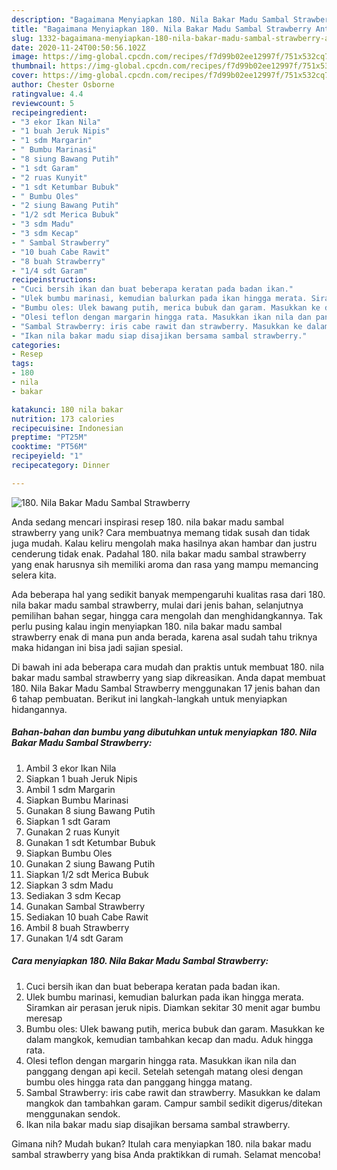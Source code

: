 ```yaml
---
description: "Bagaimana Menyiapkan 180. Nila Bakar Madu Sambal Strawberry Anti Gagal"
title: "Bagaimana Menyiapkan 180. Nila Bakar Madu Sambal Strawberry Anti Gagal"
slug: 1332-bagaimana-menyiapkan-180-nila-bakar-madu-sambal-strawberry-anti-gagal
date: 2020-11-24T00:50:56.102Z
image: https://img-global.cpcdn.com/recipes/f7d99b02ee12997f/751x532cq70/180-nila-bakar-madu-sambal-strawberry-foto-resep-utama.jpg
thumbnail: https://img-global.cpcdn.com/recipes/f7d99b02ee12997f/751x532cq70/180-nila-bakar-madu-sambal-strawberry-foto-resep-utama.jpg
cover: https://img-global.cpcdn.com/recipes/f7d99b02ee12997f/751x532cq70/180-nila-bakar-madu-sambal-strawberry-foto-resep-utama.jpg
author: Chester Osborne
ratingvalue: 4.4
reviewcount: 5
recipeingredient:
- "3 ekor Ikan Nila"
- "1 buah Jeruk Nipis"
- "1 sdm Margarin"
- " Bumbu Marinasi"
- "8 siung Bawang Putih"
- "1 sdt Garam"
- "2 ruas Kunyit"
- "1 sdt Ketumbar Bubuk"
- " Bumbu Oles"
- "2 siung Bawang Putih"
- "1/2 sdt Merica Bubuk"
- "3 sdm Madu"
- "3 sdm Kecap"
- " Sambal Strawberry"
- "10 buah Cabe Rawit"
- "8 buah Strawberry"
- "1/4 sdt Garam"
recipeinstructions:
- "Cuci bersih ikan dan buat beberapa keratan pada badan ikan."
- "Ulek bumbu marinasi, kemudian balurkan pada ikan hingga merata. Siramkan air perasan jeruk nipis. Diamkan sekitar 30 menit agar bumbu meresap"
- "Bumbu oles: Ulek bawang putih, merica bubuk dan garam. Masukkan ke dalam mangkok, kemudian tambahkan kecap dan madu. Aduk hingga rata."
- "Olesi teflon dengan margarin hingga rata. Masukkan ikan nila dan panggang dengan api kecil. Setelah setengah matang olesi dengan bumbu oles hingga rata dan panggang hingga matang."
- "Sambal Strawberry: iris cabe rawit dan strawberry. Masukkan ke dalam mangkok dan tambahkan garam. Campur sambil sedikit digerus/ditekan menggunakan sendok."
- "Ikan nila bakar madu siap disajikan bersama sambal strawberry."
categories:
- Resep
tags:
- 180
- nila
- bakar

katakunci: 180 nila bakar 
nutrition: 173 calories
recipecuisine: Indonesian
preptime: "PT25M"
cooktime: "PT56M"
recipeyield: "1"
recipecategory: Dinner

---
```



![180. Nila Bakar Madu Sambal Strawberry](https://img-global.cpcdn.com/recipes/f7d99b02ee12997f/751x532cq70/180-nila-bakar-madu-sambal-strawberry-foto-resep-utama.jpg)

Anda sedang mencari inspirasi resep 180. nila bakar madu sambal strawberry yang unik? Cara membuatnya memang tidak susah dan tidak juga mudah. Kalau keliru mengolah maka hasilnya akan hambar dan justru cenderung tidak enak. Padahal 180. nila bakar madu sambal strawberry yang enak harusnya sih memiliki aroma dan rasa yang mampu memancing selera kita.

Ada beberapa hal yang sedikit banyak mempengaruhi kualitas rasa dari 180. nila bakar madu sambal strawberry, mulai dari jenis bahan, selanjutnya pemilihan bahan segar, hingga cara mengolah dan menghidangkannya. Tak perlu pusing kalau ingin menyiapkan 180. nila bakar madu sambal strawberry enak di mana pun anda berada, karena asal sudah tahu triknya maka hidangan ini bisa jadi sajian spesial.




Di bawah ini ada beberapa cara mudah dan praktis untuk membuat 180. nila bakar madu sambal strawberry yang siap dikreasikan. Anda dapat membuat 180. Nila Bakar Madu Sambal Strawberry menggunakan 17 jenis bahan dan 6 tahap pembuatan. Berikut ini langkah-langkah untuk menyiapkan hidangannya.

<!--inarticleads1-->

##### Bahan-bahan dan bumbu yang dibutuhkan untuk menyiapkan 180. Nila Bakar Madu Sambal Strawberry:

1. Ambil 3 ekor Ikan Nila
1. Siapkan 1 buah Jeruk Nipis
1. Ambil 1 sdm Margarin
1. Siapkan  Bumbu Marinasi
1. Gunakan 8 siung Bawang Putih
1. Siapkan 1 sdt Garam
1. Gunakan 2 ruas Kunyit
1. Gunakan 1 sdt Ketumbar Bubuk
1. Siapkan  Bumbu Oles
1. Gunakan 2 siung Bawang Putih
1. Siapkan 1/2 sdt Merica Bubuk
1. Siapkan 3 sdm Madu
1. Sediakan 3 sdm Kecap
1. Gunakan  Sambal Strawberry
1. Sediakan 10 buah Cabe Rawit
1. Ambil 8 buah Strawberry
1. Gunakan 1/4 sdt Garam




<!--inarticleads2-->

##### Cara menyiapkan 180. Nila Bakar Madu Sambal Strawberry:

1. Cuci bersih ikan dan buat beberapa keratan pada badan ikan.
1. Ulek bumbu marinasi, kemudian balurkan pada ikan hingga merata. Siramkan air perasan jeruk nipis. Diamkan sekitar 30 menit agar bumbu meresap
1. Bumbu oles: Ulek bawang putih, merica bubuk dan garam. Masukkan ke dalam mangkok, kemudian tambahkan kecap dan madu. Aduk hingga rata.
1. Olesi teflon dengan margarin hingga rata. Masukkan ikan nila dan panggang dengan api kecil. Setelah setengah matang olesi dengan bumbu oles hingga rata dan panggang hingga matang.
1. Sambal Strawberry: iris cabe rawit dan strawberry. Masukkan ke dalam mangkok dan tambahkan garam. Campur sambil sedikit digerus/ditekan menggunakan sendok.
1. Ikan nila bakar madu siap disajikan bersama sambal strawberry.




Gimana nih? Mudah bukan? Itulah cara menyiapkan 180. nila bakar madu sambal strawberry yang bisa Anda praktikkan di rumah. Selamat mencoba!
